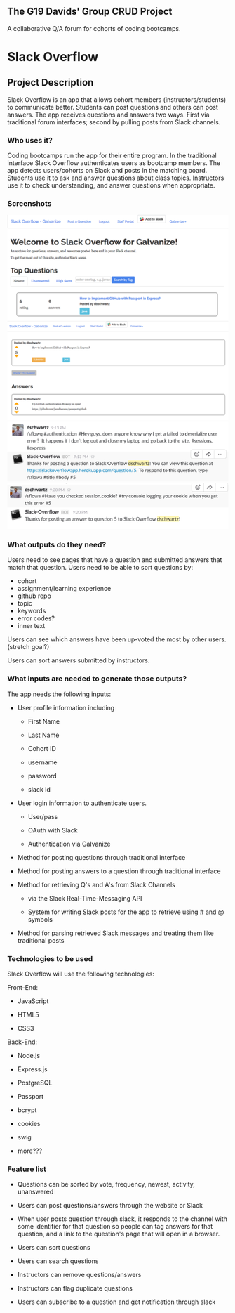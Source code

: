 ## The G19 Davids' Group CRUD Project
A collaborative Q/A forum for cohorts of coding bootcamps.
# Slack Overflow

## Project Description
Slack Overflow is an app that allows cohort members (instructors/students) to communicate better. Students can post questions and others can post answers. The app receives questions and answers two ways. First via traditional forum interfaces; second by pulling posts from Slack channels.


### Who uses it?
Coding bootcamps run the app for their entire program. In the traditional interface Slack Overflow authenticates users as bootcamp members. The app detects users/cohorts on Slack and posts in the matching board.  Students use it to ask and answer questions about class topics. Instructors use it to check understanding, and answer questions when appropriate.


### Screenshots

![alt text](/screenshot1.png "Screenshot 1")
![alt text](/screenshot2.png "Screenshot 2")
![alt text](/screenshot3.png "Screenshot 3")
![alt text](/screenshot4.png "Screenshot 4")


### What outputs do they need?
Users need to see pages that have a question and submitted answers that match that question. Users need to be able to sort questions by:
* cohort
* assignment/learning experience
* github repo
* topic
* keywords
* error codes?
* inner text

Users can see which answers have been up-voted the most by other users. (stretch goal?)

Users can sort answers submitted by instructors.

### What inputs are needed to generate those outputs?
The app needs the following inputs:

* User profile information including

  * First Name

  * Last Name

  * Cohort ID

  * username

  * password

  * slack Id

* User login information to authenticate users.

  * User/pass

  * OAuth with Slack

  * Authentication via Galvanize

* Method for posting questions through traditional interface

* Method for posting answers to a question through traditional interface

* Method for retrieving Q's and A's from Slack Channels

  * via the Slack Real-Time-Messaging API

  * System for writing Slack posts for the app to retrieve using # and @ symbols

* Method for parsing retrieved Slack messages and treating them like traditional posts

### Technologies to be used
Slack Overflow will use the following technologies:

Front-End:

* JavaScript

* HTML5

* CSS3

Back-End:

* Node.js

* Express.js

* PostgreSQL

* Passport

* bcrypt

* cookies

* swig

* more???

### Feature list

* Questions can be sorted by vote, frequency, newest, activity, unanswered

* Users can post questions/answers through the website or Slack

* When user posts question through slack, it responds to the channel with some identifier for that question so people can tag answers for that question, and a link to the question's page that will open in a browser.

* Users can sort questions

* Users can search questions

* Instructors can remove questions/answers

* Instructors can flag duplicate questions

* Users can subscribe to a question and get notification through slack
